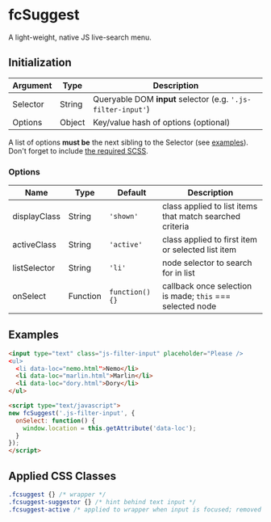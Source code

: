 # fcSuggest

A light-weight, native JS live-search menu.

## Initialization

| Argument | Type | Description |
|---|---|---|
| Selector | String | Queryable DOM **input** selector (e.g. `'.js-filter-input'`) |
| Options | Object | Key/value hash of options (optional) |

A list of options **must be** the next sibling to the Selector (see [examples](#examples)). Don't forget to include [the required SCSS](fcsuggest.scss).

### Options

| Name | Type | Default | Description |
|---|---|---|---|
| displayClass | String | `'shown'` | class applied to list items that match searched criteria |
| activeClass | String | `'active'` | class applied to first item or selected list item |
| listSelector | String | `'li'` | node selector to search for in list |
| onSelect | Function | `function() {}` | callback once selection is made; `this` === selected node |

## Examples

```html
<input type="text" class="js-filter-input" placeholder="Please />
<ul>
  <li data-loc="nemo.html">Nemo</li>
  <li data-loc="marlin.html">Marlin</li>
  <li data-loc="dory.html">Dory</li>
</ul>

<script type="text/javascript">
new fcSuggest('.js-filter-input', {
  onSelect: function() {
    window.location = this.getAttribute('data-loc');
  }
});
</script>
```

## Applied CSS Classes

```css
.fcsuggest {} /* wrapper */
.fcsuggest-suggestor {} /* hint behind text input */
.fcsuggest-active /* applied to wrapper when input is focused; removed when input blurs */
```
